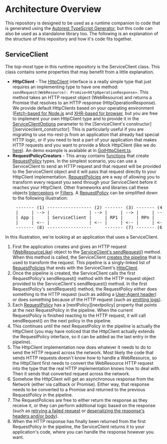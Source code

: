 # Architecture Overview

This repository is designed to be used as a runtime companion to code that is generated using the [Autorest TypeScript Generator][autorest_typescript], but this code can also be used as a standalone library too. The following is an explanation of the structure of this repository and how it's code fits together.

## ServiceClient

The top-most type in this runtime repository is the ServiceClient class. This class contains some properties that may benefit from a little explanation.

- **HttpClient** - The [HttpClient][httpclient] interface is a really simple type that just requires an implementing type to have one method: `sendRequest(WebResource): Promise<HttpOperationResponse>`. This method takes an HTTP request object (WebResource) and returns a Promise that resolves to an HTTP response (HttpOperationResponse). We provide default HttpClients based on your operating environment ([Fetch-based for Node.js][fetchHttpClient] and [XHR-based for browser][xhrHttpClient], but you are free to implement your own HttpClient type and to provide it in the [ServiceClientOptions][serviceclientoptions] parameter to the [ServiceClient's constructor][]serviceclient_constructor]. This is particularly useful if you are migrating to use ms-rest-js from an application that already had special HTTP logic, or if you need to test a part of your application that makes HTTP requests and you want to provide a Mock HttpClient (like we do [here][mockhttpclient]). An demo example is available at in [GotHttpClient.ts][gothttpclient].
- **RequestPolicyCreators** - This array contains [functions][create_function] that create [RequestPolicy][requestpolicy] types. In the simplest scenario, you can use a ServiceClient to send an HTTP request and that request will be provided to the ServiceClient object and it will pass that request directly to your HttpClient implementation. [RequestPolicies][requestpolicy] are a way of allowing you to transform every request you send through your ServiceClient before it reaches your HttpClient. Other frameworks and libraries call these objects [Interceptors][okhttp_interceptors] or [Filters][javax_filters]. A [RequestPolicy][requestpolicy] can be simplified down to the following illustration:
<pre>
    ------- (1) ----------------- (2) ------- (3) ------- (4) -------------- (5)   ~~~~~~~
    |     | --> |               | --> |     | --> |     | --> |            | -->  ~       ~
    | App |     | ServiceClient |     | RP1 |     | RPn |     | HttpClient |    ~ Network  ~
    |     | <-- |               | <-- |     | <-- |     | <-- |            | <--  ~       ~
    ------- (8) -----------------     ------- (7) ------- (6) --------------       ~~~~~~~
</pre>
  In this illustration, we're looking at an application that uses a ServiceClient.
  
  1. First the application creates and gives an HTTP request ([WebResourceLike][webresourcelike]) object to the [ServiceClient's sendRequest()][serviceclient_sendrequest] method. When this method is called, the ServiceClient [creates the pipeline][serviceclient_createpipeline] that is used to transform the request. This pipeline is a singly-linked list of [RequestPolicies][requestpolicy] that ends with the ServiceClient's [HttpClient][httpclient].
  2. Once the pipeline is created, the ServiceClient calls the first RequestPolicy's sendRequest() method with the HTTP request object provided to the ServiceClient's sendRequest() method. In the first RequestPolicy's sendRequest() method, the RequestPolicy either does something to the HTTP request (such as adding a [User-Agent header][add_user_agent_header]) or does something because of the HTTP request (such as [emitting logs][emit_logs]).
  3. Each [RequestPolicy][requestpolicy] has a [nextPolicy][nextpolicy] property that points at the next RequestPolicy in the pipeline. When the current RequestPolicy is finished reacting to the HTTP request, it will call sendRequest() on the next policy in the pipeline.
  4. This continues until the next RequestPolicy in the pipeline is actually the HttpClient (you may have noticed that the HttpClient actually extends the RequestPolicy interface, so it can be added as the last entry in the pipeline).
  5. The HttpClient implementation now does whatever it needs to do to send the HTTP request across the network. Most likely the code that sends HTTP requests doesn't know how to handle a WebResource, so the HttpClient first needs to convert the WebResource HTTP request into the type that the real HTTP implementation knows how to deal with. Then it sends that converted request across the network.
  6. Somehow the HttpClient will get an asynchronous response from the Network (either via callback or Promise). Either way, that response needs to be converted to a Promise<HttpOperationResponse> and returned to the previous RequestPolicy in the pipeline.
  7. The RequestPolicies are free to either return the response as they receive it, or they can perform additional logic based on the response (such as [retrying a failed request][retry_failed_request] or [deserializing the response's headers and/or body][deserialize_response]).
  8. When the HTTP response has finally been returned from the first RequestPolicy in the pipeline, the ServiceClient returns it to your application's code, where you can handle the response however you want.

[autorest_typescript]: https://github.com/Azure/autorest.typescript
[httpclient]: https://github.com/Azure/azure-sdk-for-js/blob/20a9bbccd75dedb365703c5d2e466b29c6572473/sdk/core/core-http/src/httpClient.ts#L9
[fetchHttpClient]: https://github.com/Azure/azure-sdk-for-js/blob/20a9bbccd75dedb365703c5d2e466b29c6572473/sdk/core/core-http/src/nodeFetchHttpClient.ts
[xhrHttpClient]: https://github.com/Azure/azure-sdk-for-js/blob/20a9bbccd75dedb365703c5d2e466b29c6572473/sdk/core/core-http/src/xhrHttpClient.ts
[serviceclientoptions]: https://github.com/Azure/azure-sdk-for-js/blob/20a9bbccd75dedb365703c5d2e466b29c6572473/sdk/core/core-http/src/serviceClient.ts#L93
[serviceclient_constructor]: https://github.com/Azure/azure-sdk-for-js/blob/20a9bbccd75dedb365703c5d2e466b29c6572473/sdk/core/core-http/src/serviceClient.ts#L185
[mockhttpclient]: https://github.com/Azure/azure-sdk-for-js/blob/20a9bbccd75dedb365703c5d2e466b29c6572473/sdk/core/core-http/test/serviceClientTests.ts#L40
[create_function]: https://github.com/Azure/azure-sdk-for-js/blob/20a9bbccd75dedb365703c5d2e466b29c6572473/sdk/core/core-http/src/policies/requestPolicy.ts#L13
[requestpolicy]: https://github.com/Azure/azure-sdk-for-js/blob/20a9bbccd75dedb365703c5d2e466b29c6572473/sdk/core/core-http/src/policies/requestPolicy.ts#L16
[webresourcelike]: https://github.com/Azure/azure-sdk-for-js/blob/20a9bbccd75dedb365703c5d2e466b29c6572473/sdk/core/core-http/src/webResource.ts#L40
[serviceclient_sendrequest]: https://github.com/Azure/azure-sdk-for-js/blob/20a9bbccd75dedb365703c5d2e466b29c6572473/sdk/core/core-http/src/serviceClient.ts#L257
[serviceclient_createpipeline]: https://github.com/Azure/azure-sdk-for-js/blob/20a9bbccd75dedb365703c5d2e466b29c6572473/sdk/core/core-http/src/serviceClient.ts#L275-L283
[add_user_agent_header]: https://github.com/Azure/azure-sdk-for-js/blob/20a9bbccd75dedb365703c5d2e466b29c6572473/sdk/core/core-http/src/policies/userAgentPolicy.ts#L86
[emit_logs]: https://github.com/Azure/azure-sdk-for-js/blob/20a9bbccd75dedb365703c5d2e466b29c6572473/sdk/core/core-http/src/policies/logPolicy.ts#L106-L107
[next_policy]: https://github.com/Azure/azure-sdk-for-js/blob/20a9bbccd75dedb365703c5d2e466b29c6572473/sdk/core/core-http/src/policies/requestPolicy.ts#L22
[retry_failed_request]: https://github.com/Azure/azure-sdk-for-js/blob/20a9bbccd75dedb365703c5d2e466b29c6572473/sdk/core/core-http/src/policies/exponentialRetryPolicy.ts#L141
[deserialize_response]: https://github.com/Azure/azure-sdk-for-js/blob/20a9bbccd75dedb365703c5d2e466b29c6572473/sdk/core/core-http/src/policies/deserializationPolicy.ts#L96
[okhttp_interceptors]: https://square.github.io/okhttp/interceptors/
[javax_filters]: https://tomcat.apache.org/tomcat-5.5-doc/servletapi/javax/servlet/Filter.html
[gothttpclient]: https://github.com/Azure/azure-sdk-for-js/blob/90b63af821be3c60080a68c27899ebbd48462b65/sdk/core/core-http/samples/gotHttpClient.ts
